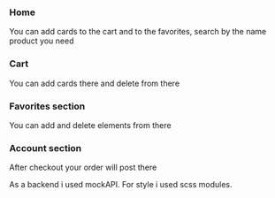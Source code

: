 ### Home
You can add cards to the cart and to the favorites, search by the name product you need

### Cart
You can add cards there and delete from there

### Favorites section
You can add and delete elements from there

### Account section
After checkout your order will post there

As a backend i used mockAPI. For style i used scss modules.
